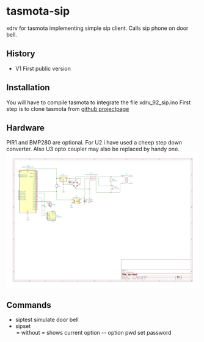 # tasmota-sip
xdrv for tasmota implementing simple sip client. Calls sip phone on door bell.

## History
- V1 First public version

## Installation
You will have to compile tasmota to integrate the file xdrv_92_sip.ino
First step is to clone tasmota from [github projectpage](https://github.com/arendst/tasmota/)

## Hardware
PIR1 and BMP280 are optional. For U2 i have used a cheep step down converter. Also U3 opto coupler may also be replaced by handy one.
![door bell interface](/images/klingel.jpg)

## Commands
- siptest simulate door bell
- sipset <option>=<value> without =<value> shows current option
  -- option pwd set password

